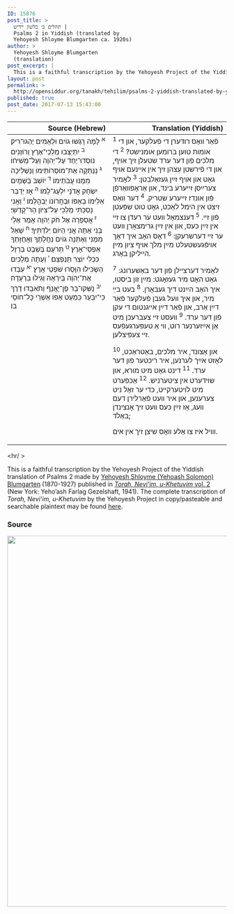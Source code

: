```yaml
---
ID: 15876
post_title: >
  תהלים ב׳ בלשון ײִדיש |
  Psalms 2 in Yiddish (translated by
  Yehoyesh Shloyme Blumgarten ca. 1920s)
author: >
  Yehoyesh Shloyme Blumgarten
  (translation)
post_excerpt: |
  This is a faithful transcription by the Yehoyesh Project of the Yiddish translation of Psalms 2 made by <a href="http://en.wikipedia.org/wiki/Yehoash_%28Blumgarten%29">Yehoyesh Shloyme (Yehoash Solomon) Blumgarten</a> (1870-1927) published in <em><a href="https://archive.org/details/nybc210565">Torah, Neviʼim, u-Khetuvim</em> vol. 2</a> (New York: Yehoʼash Farlag Gezelshaft, 1941). The complete transcription of <em>Torah, Neviʼim, u-Khetuvim</em> by the Yehoyesh Project in copy/pasteable and searchable plaintext may be found <a href="http://opensiddur.org/keriyat-hatorah/tanakh/yehoyeshs-yiddish-translation-of-the-tanakh/">here</a>.
layout: post
permalink: >
  http://opensiddur.org/tanakh/tehilim/psalms-2-yiddish-translated-by-yehoyesh/
published: true
post_date: 2017-07-13 15:43:00
---
```

<table style="margin-left: auto;margin-right: auto;" class="draggable">
<thead><tr><th id="x" style="text-align: right;">Source (Hebrew)</th><th style="text-align: right;">Translation (Yiddish)</th></tr></thead>
<tbody>
<tr><td style="vertical-align:top;" width="46%">
<div class="liturgy"><span lang="he">
<sup>א</sup>&nbsp;לָמָּה רָגְשׁוּ גוֹיִם וּלְאֻמִּים יֶהְגּוּ־רִיק׃ <sup>ב</sup>&nbsp;יִתְיַצְּבוּ מַלְכֵי־אֶרֶץ וְרוֹזְנִים נוֹסְדוּ־יָחַד עַל־יְהוָה וְעַל־מְשִׁיחוֹ׃ <sup>ג</sup>&nbsp;נְנַתְּקָה אֶת־מוֹסְרוֹתֵימוֹ וְנַשְׁלִיכָה מִמֶּנּוּ עֲבֹתֵימוֹ׃ <sup>ד</sup>&nbsp;יוֹשֵׁב בַּשָּׁמַיִם יִשְׂחָק אֲדֹנָי יִלְעַג־לָמוֹ׃ <sup>ה</sup>&nbsp;אָז יְדַבֵּר אֵלֵימוֹ בְאַפּוֹ וּבַחֲרוֹנוֹ יְבַהֲלֵמוֹ׃ <sup>ו</sup>&nbsp;וַאֲנִי נָסַכְתִּי מַלְכִּי עַל־צִיּוֹן הַר־קָדְשִׁי׃ <sup>ז</sup>&nbsp;אֲסַפְּרָה אֶל חֹק יְהוָה אָמַר אֵלַי בְּנִי אַתָּה אֲנִי הַיּוֹם יְלִדְתִּיךָ׃ <sup>ח</sup>&nbsp;שְׁאַל מִמֶּנִּי וְאֶתְּנָה גוֹיִם נַחֲלָתֶךָ וַאֲחֻזָּתְךָ אַפְסֵי־אָרֶץ׃ <sup>ט</sup>&nbsp;תְּרֹעֵם בְּשֵׁבֶט בַּרְזֶל כִּכְלִי יוֹצֵר תְּנַפְּצֵם׃ <sup>י</sup>&nbsp;וְעַתָּה מְלָכִים הַשְׂכִּילוּ הִוָּסְרוּ שֹׁפְטֵי אָרֶץ׃ <sup>יא</sup>&nbsp;עִבְדוּ אֶת־יְהוָה בְּיִרְאָה וְגִילוּ בִּרְעָדָה׃ <sup>יב</sup>&nbsp;נַשְּׁקוּ־בַר פֶּן־יֶאֱנַף וְתֹאבְדוּ דֶרֶךְ כִּי־יִבְעַר כִּמְעַט אַפּוֹ אַשְׁרֵי כָּל־חוֹסֵי בוֹ׃
</span></div></td>

<td style="vertical-align:top;" width="53%">
<div class="yiddish"><span lang="he">
<sup>1</sup>&nbsp;פֿאַר װאָס רודערן די פֿעלקער, 
און די אומות טוען ברומען אומנישט?
<sup>2</sup>&nbsp;די מלכים פֿון דער ערד שטעלן זיך אױף, 
און די פֿירשטן עֵצהן זיך אין אײנעם
אױף גאָט און אױף זײַן געזאַלבטן: 
<sup>3</sup>&nbsp;לאָמיר צערײַסן זײערע בינד, 
און אַראָפּװאַרפֿן פֿון אונדז זײערע שטריק.  
<sup>4</sup>&nbsp;דער װאָס זיצט אין הימל לאַכט, 
גאָט טוט שפּעטן פֿון זײ.  
<sup>5</sup>&nbsp;דענצמאָל װעט ער רעדן צו זײ אין זײַן כּעס, 
און אין זײַן גרימצאָרן װעט ער זײ דערשרעקן:
<sup>6</sup>&nbsp;דאָס האָב איך דאָך אױפֿגעשטעלט מײַן מלך
אױף צִיון מײַן הײליקן באַרג.

<sup>7</sup>&nbsp;לאָמיר דערצײלן פֿון דער באַשערונג:
גאָט האָט מיר געזאָגט: מײַן זון ביסטו, 
איך האָב הײַנט דיך געבאָרן. 
<sup>8</sup>&nbsp;בעט בײַ מיר, און איך װעל געבן פֿעלקער פֿאַר דײַן אַרב, 
און פֿאַר דײַן אײגנטום די עקן פֿון דער ערד. 
<sup>9</sup>&nbsp;װעסט זײ צעברעכן מיט אַן אײַזערנער רוט, 
װי אַ טעפּערגעפֿעס זײ צעפּיצלען.

<sup>10</sup>&nbsp;און אַצונד, איר מלכים, באַטראַכט, 
לאָזט אײַך לערנען, איר ריכטער פֿון דער ערד. 
<sup>11</sup>&nbsp;דינט גאָט מיט מורא, 
און שױדערט אין ציטערניש. 
<sup>12</sup>&nbsp;אַכפּערט מיט לױטערקײט, כּדי ער זאָל ניט צערענען, 
און איר װעט פֿאַרלירן דעם װעג, אַז זײַן כּעס װעט זיך אָנצינדן באַלד;

װױל איז צו אַלע װאָס שיצן זיך אין אים.
</span></div></td>
</tr>
</tbody>
</tbody></table>

<hr/ >

This is a faithful transcription by the Yehoyesh Project of the Yiddish translation of Psalms 2 made by <a href="http://en.wikipedia.org/wiki/Yehoash_%28Blumgarten%29">Yehoyesh Shloyme (Yehoash Solomon) Blumgarten</a> (1870-1927) published in <em><a href="https://archive.org/details/nybc210565">Torah, Neviʼim, u-Khetuvim</em> vol. 2</a> (New York: Yehoʼash Farlag Gezelshaft, 1941). The complete transcription of <em>Torah, Neviʼim, u-Khetuvim</em> by the Yehoyesh Project in copy/pasteable and searchable plaintext may be found <a href="http://opensiddur.org/keriyat-hatorah/tanakh/yehoyeshs-yiddish-translation-of-the-tanakh/">here</a>.

<h3>Source</h3>

<a href="https://archive.org/stream/torahneviimukhet02yeho#page/991/mode/2up"><img src="http://opensiddur.org/wp-content/uploads/2017/07/Psalms-1-Yehoyesh-771x1024.png" alt="" width="640" height="850" class="alignnone size-large wp-image-15868" /></a>